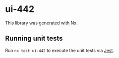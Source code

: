 # ui-442

This library was generated with [Nx](https://nx.dev).

## Running unit tests

Run `nx test ui-442` to execute the unit tests via [Jest](https://jestjs.io).
